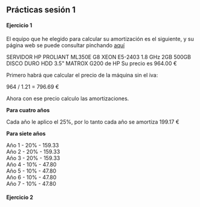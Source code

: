 <h2>Prácticas sesión 1</h2>

<h4>Ejercicio 1</h4>

El equipo que he elegido para calcular su amortización es el siguiente, y su página web se puede consultar pinchando <a href=http://www.dynos.es/servidor-hp-proliant-ml350e-g8-xeon-e5-2403-1.8-ghz-2gb-500gb-disco-duro-hdd-3.5-matrox-g200-887111422361__470065-695.html:>aquí</a>

SERVIDOR HP PROLIANT ML350E G8 XEON E5-2403 1.8 GHz 2GB 500GB DISCO DURO HDD 3.5" MATROX G200 de HP
Su precio es 964.00 €

Primero habrá que calcular el precio de la máquina sin el iva:

964 / 1.21 = 796.69 €

Ahora con ese precio calculo las amortizaciones.

<strong>Para cuatro años</strong>

Cada año le aplico el 25%, por lo tanto cada año se amortiza 199.17 €

<strong>Para siete años</strong>

Año 1 - 20% - 159.33<br>
Año 2 - 20% - 159.33<br>
Año 3 - 20% - 159.33<br>
Año 4 - 10% - 47.80<br>
Año 5 - 10% - 47.80<br>
Año 6 - 10% - 47.80<br>
Año 7 - 10% - 47.80<br>




<h4>Ejercicio 2</h4>









